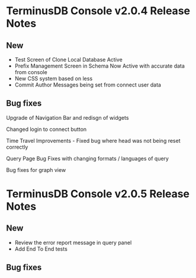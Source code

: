 # TerminusDB Console v2.0.4 Release Notes

## New
* Test Screen of Clone Local Database Active
* Prefix Management Screen in Schema Now Active with accurate data from console
* New CSS system based on less
* Commit Author Messages being set from connect user data


## Bug fixes

Upgrade of Navigation Bar and redisgn of widgets 

Changed login to connect button

Time Travel Improvements - Fixed bug where head was not being reset correctly

Query Page Bug Fixes with changing formats / languages of query 

Bug fixes for graph view


# TerminusDB Console v2.0.5 Release Notes

## New
* Review the error report message in query panel
* Add End To End tests

## Bug fixes




